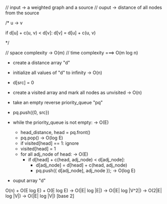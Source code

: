 // input -> a weighted graph and a source
// ouput -> distance of all nodes from the source

/\*
u -> v

if d[u] + c(u, v) < d[v]:
d[v] = d[u] + c(u, v)

\*/

// space complexity -> O(m)
// time complexity ===> O(m log n)

- create a distance array "d"
- initialize all values of "d" to infinity -> O(n)
- d[src] = 0
- create a visited array and mark all nodes as unvisited -> O(n)
- take an empty reverse priority_queue "pq"
- pq.push({0, src})

- while the priority_queue is not empty: -> O(E)

  - head_distance, head = pq.front()
  - pq.pop() -> O(log E)
  - if visited[head] == 1: ignore
  - visited[head] = 1
  - for all adj_node of head: -> O(E)
    - if d[head] + c(head, adj_node) < d[adj_node]:
      - d[adj_node] = d[head] + c(head, adj_node)
      - pq.push({ d[adj_node], adj_node }); -> O(log E)

- ouput array "d"

O(n) + O(E log E) + O(E log E)
-> O(|E| log |E|)
-> O(|E| log |V^2|)
-> O(2|E| log |V|)
-> O(|E| log |V|) [base 2]
